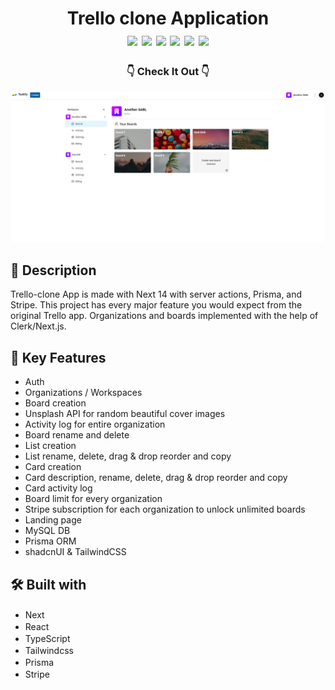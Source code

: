 <div  align=center>
	<h1>Trello clone Application
	<br>
		<img src="https://img.shields.io/static/v1?label=&message=Next&color=000000&style=for-the-badge&logo=nextdotjs&logoColor=white&logoWidth=&labelColor=&link=">
		<img src="https://img.shields.io/static/v1?label=&message=React&color=61DAFB&style=for-the-badge&logo=react&logoColor=black&logoWidth=&labelColor=&link=">
		<img src="https://img.shields.io/static/v1?label=&message=TypeScript&color=3178C6&style=for-the-badge&logo=typescript&logoColor=white&logoWidth=&labelColor=&link=">
		<img src="https://img.shields.io/static/v1?label=&message=Tailwindcss&color=06B6D4&style=for-the-badge&logo=tailwindcss&logoColor=white&logoWidth=&labelColor=&link=">
        <img src="https://img.shields.io/static/v1?label=&message=Prisma&color=ffffff&style=for-the-badge&logo=prisma&logoColor=00008B&logoWidth=&labelColor=&link=">
        <img src="https://img.shields.io/static/v1?label=&message=Stripe&color=5433FF&style=for-the-badge&logo=stripe&logoColor=white&logoWidth=&labelColor=&link=">
		<br>
	</h1>
	<h3> 👇 Check It Out 👇 </h3>
</div>

[<img alt="screenShot of site" width="900px" src="./public/site-screenshot.png" />](https://trello-clone-ochre.vercel.app)

## 📝 Description

Trello-clone App is made with Next 14 with server actions, Prisma, and Stripe. This project has every major feature you would expect from the original Trello app. Organizations and boards implemented with the help of Clerk/Next.js.

## 🔑 Key Features

- Auth
- Organizations / Workspaces
- Board creation
- Unsplash API for random beautiful cover images
- Activity log for entire organization
- Board rename and delete
- List creation
- List rename, delete, drag & drop reorder and copy
- Card creation
- Card description, rename, delete, drag & drop reorder and copy
- Card activity log
- Board limit for every organization
- Stripe subscription for each organization to unlock unlimited boards
- Landing page
- MySQL DB
- Prisma ORM
- shadcnUI & TailwindCSS

## 🛠️ Built with

- Next <img height="16" width="16" src="https://cdn.simpleicons.org/nextdotjs" />
- React <img height="16" width="16" src="https://cdn.simpleicons.org/react" />
- TypeScript <img height="16" width="16" src="https://cdn.simpleicons.org/typescript" />
- Tailwindcss <img height="16" width="16" src="https://cdn.simpleicons.org/tailwindcss" />
- Prisma <img height="16" width="16" src="https://cdn.simpleicons.org/prisma" />
- Stripe <img height="16" width="16" src="https://cdn.simpleicons.org/stripe" />
